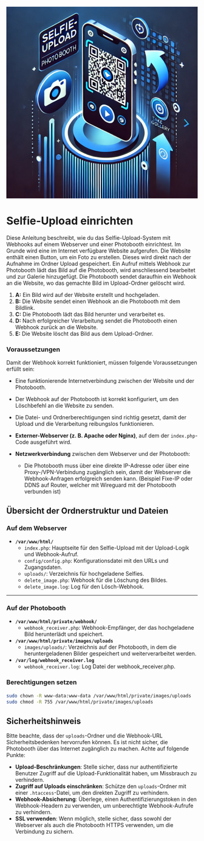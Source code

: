 ![Symbolbild für Selfie-Upload](https://raw.githubusercontent.com/flacoonb/Selfie-Upload/refs/heads/main/selfieupload.webp)


# Selfie-Upload einrichten

Diese Anleitung beschreibt, wie du das Selfie-Upload-System mit Webhooks auf einem Webserver und einer Photobooth einrichtest. Im Grunde wird eine im Internet verfügbare Website aufgerufen. Die Website enthält einen Button, um ein Foto zu erstellen. Dieses wird direkt nach der Aufnahme im Ordner Upload gespeichert. Ein Aufruf mittels Webhook zur Photobooth lädt das Bild auf die Photobooth, wird anschliessend bearbeitet und zur Galerie hinzugefügt. Die Photobooth sendet daraufhin ein Webhook an die Website, wo das gemachte Bild im Upload-Ordner gelöscht wird.  


1. **A:** Ein Bild wird auf der Website erstellt und hochgeladen.
2. **B:** Die Website sendet einen Webhook an die Photobooth mit dem Bildlink.
3. **C:** Die Photobooth lädt das Bild herunter und verarbeitet es.
4. **D:** Nach erfolgreicher Verarbeitung sendet die Photobooth einen Webhook zurück an die Website.
5. **E:** Die Website löscht das Bild aus dem Upload-Ordner.

### Voraussetzungen
Damit der Webhook korrekt funktioniert, müssen folgende Voraussetzungen erfüllt sein:
- Eine funktionierende Internetverbindung zwischen der Website und der Photobooth.
- Der Webhook auf der Photobooth ist korrekt konfiguriert, um den Löschbefehl an die Website zu senden.
- Die Datei- und Ordnerberechtigungen sind richtig gesetzt, damit der Upload und die Verarbeitung reibungslos funktionieren.

- **Externer-Webserver (z. B. Apache oder Nginx)**, auf dem der `index.php`-Code ausgeführt wird.
- **Netzwerkverbindung** zwischen dem Webserver und der Photobooth:
  - Die Photobooth muss über eine direkte IP-Adresse oder über eine Proxy-/VPN-Verbindung zugänglich sein, damit der Webserver die Webhook-Anfragen erfolgreich senden kann.
    (Beispiel Fixe-IP oder DDNS auf Router, welcher mit Wireguard mit der Photobooth verbunden ist)
  
## Übersicht der Ordnerstruktur und Dateien

### Auf dem Webserver

- **`/var/www/html/`**
  - `index.php`: Hauptseite für den Selfie-Upload mit der Upload-Logik und Webhook-Aufruf.
  - `config/config.php`: Konfigurationsdatei mit den URLs und Zugangsdaten.
  - `uploads/`: Verzeichnis für hochgeladene Selfies.
  - `delete_image.php`: Webhook für die Löschung des Bildes.
  - `delete_image.log`: Log für den Lösch-Webhook.

---

### Auf der Photobooth

- **`/var/www/html/private/webhook/`**
  - `webhook_receiver.php`: Webhook-Empfänger, der das hochgeladene Bild herunterlädt und speichert.
- **`/var/www/html/private/images/uploads`**
  - `images/uploads/`: Verzeichnis auf der Photobooth, in dem die heruntergeladenen Bilder gespeichert und weiterverarbeitet werden.
- **`/var/log/webhook_receiver.log`**
  - `webhook_receiver.log`: Log Datei der webhook_receiver.php.

### Berechtigungen setzen

```bash
sudo chown -R www-data:www-data /var/www/html/private/images/uploads
sudo chmod -R 755 /var/www/html/private/images/uploads
```

## Sicherheitshinweis

Bitte beachte, dass der `uploads`-Ordner und die Webhook-URL Sicherheitsbedenken hervorrufen können. Es ist nicht sicher, die Photobooth über das Internet zugänglich zu machen. Achte auf folgende Punkte:

- **Upload-Beschränkungen**: Stelle sicher, dass nur authentifizierte Benutzer Zugriff auf die Upload-Funktionalität haben, um Missbrauch zu verhindern.
- **Zugriff auf Uploads einschränken**: Schütze den `uploads`-Ordner mit einer `.htaccess`-Datei, um den direkten Zugriff zu verhindern.
- **Webhook-Absicherung**: Überlege, einen Authentifizierungstoken in den Webhook-Headern zu verwenden, um unberechtigte Webhook-Aufrufe zu verhindern.
- **SSL verwenden**: Wenn möglich, stelle sicher, dass sowohl der Webserver als auch die Photobooth HTTPS verwenden, um die Verbindung zu sichern.
